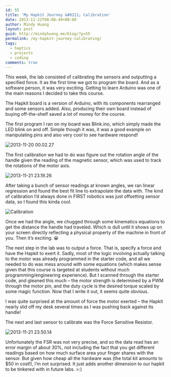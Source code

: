 ```yaml
---
id: 55
title: 'My Hapkit Journey &#8211; Calibration'
date: 2013-11-22T08:08:49+00:00
author: Mindy Huang
layout: post
guid: http://mindyhuang.me/blog/?p=55
permalink: /my-hapkit-journey-calibrating/
tags:
  - haptics
  - projects
  - coding
comments: true
---
```

This week, the lab consisted of calibrating the sensors and outputting a specified force. It as the first time we got to program the board. And as a software person, it was very exciting. Getting to learn Arduino was one of the main reasons I decided to take this course.

The Hapkit board is a version of Arduino, with its components rearranged and some sensors added. Also, producing their own board instead of buying off-the-shelf saved a lot of money for the course. 

The first program I ran on my board was Blink.ino, which simply made the LED blink on and off. Simple though it was, it was a good example on manipulating pins and also very cool to see hardware respond!

<img class="alignnone size-large wp-image-58" alt="2013-11-20 00.02.27" src="http://s416.photobucket.com/albums/pp249/KCHuang/Blog/2013-11-20-00.02.27-1024x577.jpg" />

The first calibration we had to do was figure out the rotation angle of the handle given the reading of the magnetic sensor, which was used to track the rotations of the motor axis.

<img class="alignnone size-large wp-image-60" alt="2013-11-21 23.19.26" src="http://s416.photobucket.com/albums/pp249/KCHuang/Blog/2013-11-21-23.19.26-1024x577.jpg" />

After taking a bunch of sensor readings at known angles, we ran linear regression and found the best fit line to extrapolate the data with. The kind of calibration I&#8217;d always done in FIRST robotics was just offsetting sensor data, so I found this kinda cool.

<img class="alignnone size-large wp-image-56" alt="Calibration" src="http://s416.photobucket.com/albums/pp249/KCHuang/Blog/Calibration-1024x576.png" />

Once we had the angle, we chugged through some kinematics equations to get the distance the handle had traveled. Which is dull until it shows up on your screen directly reflecting a physical property of the machine in front of you. Then it&#8217;s exciting. 😀

The next step in the lab was to output a force. That is, specify a force and have the Hapkit to exert it. Sadly, most of the logic involving actually talking to the motor was already programmed in the starter code, and all we needed to do was mess around with some equations (which makes sense given that this course is targeted at students without much programming/engineering experience). But I scanned through the starter code, and gleaned this much &#8211; the motor strength is determined by a PWM through the motor pin, and the duty cycle is the desired torque scaled by some magic function. Now that I write it out, it seems quite obvious.

I was quite surprised at the amount of force the motor exerted &#8211; the Hapkit nearly slid off my desk several times as I was pushing back against its handle!

The next and last sensor to calibrate was the Force Sensitive Resistor.

<img class="alignnone size-large wp-image-61" alt="2013-11-21 23.50.14" src="http://s416.photobucket.com/albums/pp249/KCHuang/Blog/2013-11-21-23.50.14-577x1024.jpg" />

Unfortunately the FSR was not very precise, and so the data read has an error margin of about 30%, not including the fact that you get different readings based on how much surface area your finger shares with the sensor. But given how cheap all the hardware was (the total kit amounts to $50 in cost!), I&#8217;m not surprised. It just adds another dimension to our hapkit to be tinkered with in future labs. >:)